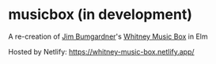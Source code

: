 # musicbox (in development)

A re-creation of [Jim Bumgardner](https://krazydad.com/about.php)'s [Whitney Music Box](http://whitneymusicbox.org/) in Elm

Hosted by Netlify: https://whitney-music-box.netlify.app/
